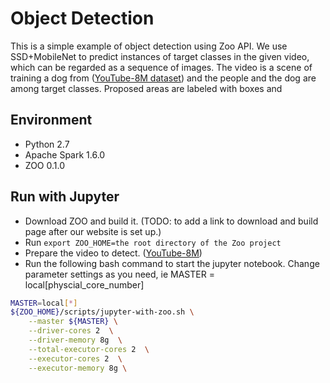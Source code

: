 # Object Detection
This is a simple example of object detection using Zoo API. We use SSD+MobileNet to predict instances of target classes in the given video, which can be regarded as a sequence of images. The video is a scene of training a dog from ([YouTube-8M dataset](https://research.google.com/youtube8m/)) and the people and the dog are among target classes. Proposed areas are labeled with boxes and 

## Environment
* Python 2.7
* Apache Spark 1.6.0
* ZOO 0.1.0

## Run with Jupyter
* Download ZOO and build it. (TODO: to add a link to download and build page after our website is set up.)
* Run `export ZOO_HOME=the root directory of the Zoo project`
* Prepare the video to detect. ([YouTube-8M](https://research.google.com/youtube8m/))
* Run the following bash command to start the jupyter notebook. Change parameter settings as you need, ie MASTER = local\[physcial_core_number\]
```bash
MASTER=local[*]
${ZOO_HOME}/scripts/jupyter-with-zoo.sh \
    --master ${MASTER} \
    --driver-cores 2  \
    --driver-memory 8g  \
    --total-executor-cores 2  \
    --executor-cores 2  \
    --executor-memory 8g \
```